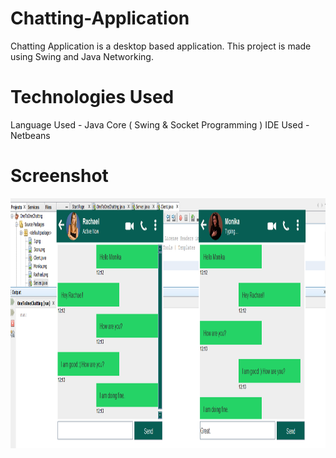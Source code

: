 # Chatting-Application
Chatting Application is a desktop based application. This project is made using Swing and Java Networking. 

# Technologies Used
Language Used - Java Core ( Swing &amp; Socket Programming )
IDE Used - Netbeans

# Screenshot
<img src="https://github.com/Harshita2001/Chatting-Application/blob/main/Screenshot.png" width="650" height="400" />
